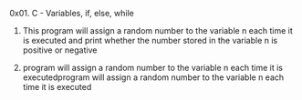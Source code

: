 0x01. C - Variables, if, else, while

1. This program will assign a random number to the variable n each time it is executed and print whether the number stored in the variable n is positive or negative

2. program will assign a random number to the variable n each time it is executedprogram will assign a random number to the variable n each time it is executed


